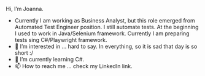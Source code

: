 Hi, I’m Joanna. 
- Currently I am working as Business Analyst, but this role emerged from Automated Test Engineer position.
I still automate tests. At the beginning I used to work in Java/Selenium framework. Currently I am preparing tests sing C#/Playwright framework.
- 👀 I’m interested in ... hard to say. In everything, so it is sad that day is so short :/
- 🌱 I’m currently learning C#.
- 📫 How to reach me ... check my LinkedIn link.

<!---
JoannaMusialkowska/JoannaMusialkowska is a ✨ special ✨ repository because its `README.md` (this file) appears on your GitHub profile.
You can click the Preview link to take a look at your changes.
--->
